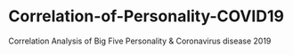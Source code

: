 # Correlation-of-Personality-COVID19
Correlation Analysis of Big Five Personality &amp; Coronavirus disease 2019

